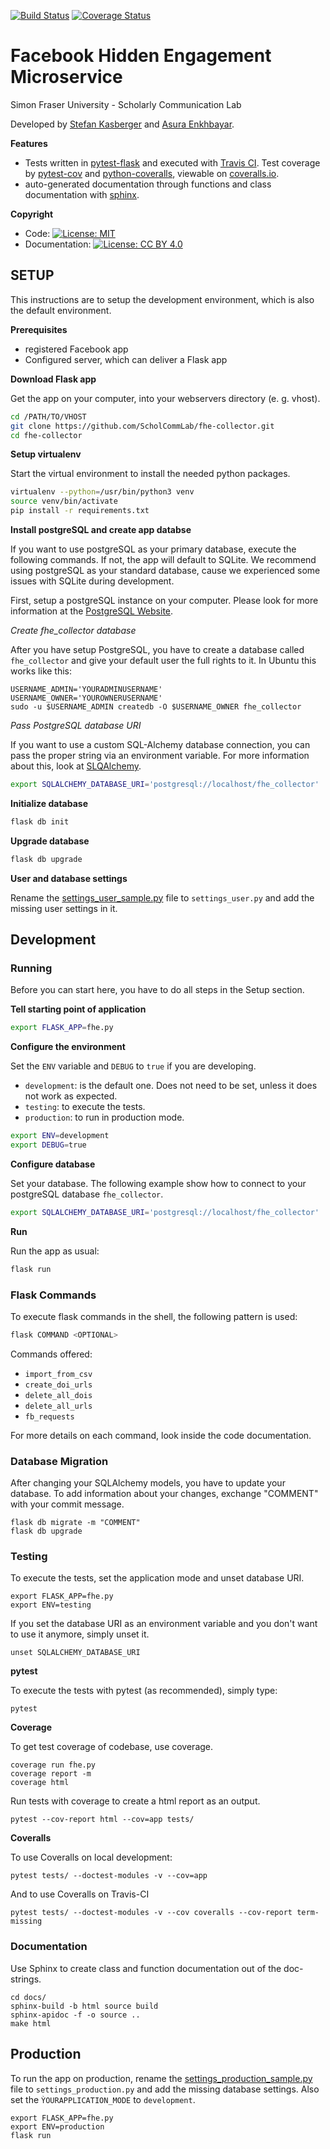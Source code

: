 [![Build Status](https://travis-ci.org/ScholCommLab/fhe-collector.svg?branch=master)](https://travis-ci.org/ScholCommLab/fhe-collector) [![Coverage Status](https://coveralls.io/repos/github/ScholCommLab/fhe-collector/badge.svg?branch=master)](https://coveralls.io/github/ScholCommLab/fhe-collector?branch=master)

# Facebook Hidden Engagement Microservice

Simon Fraser University - Scholarly Communication Lab

Developed by [Stefan Kasberger](http://stefankasberger.at) and [Asura Enkhbayar](https://github.com/Bubblbu).

**Features**

* Tests written in [pytest-flask](http://pytest-flask.readthedocs.io/) and executed with [Travis CI](https://travis-ci.org/ScholCommLab/fhe-collector). Test coverage by [pytest-cov](https://pypi.org/project/pytest-cov/) and [python-coveralls](https://github.com/z4r/python-coveralls), viewable on [coveralls.io](https://coveralls.io/github/ScholCommLab/fhe-collector?branch=master).
* auto-generated documentation through functions and class documentation with [sphinx](http://www.sphinx-doc.org/).

**Copyright**

* Code:  [![License: MIT](https://img.shields.io/badge/License-MIT-yellow.svg)](https://opensource.org/licenses/MIT)
* Documentation:  [![License: CC BY 4.0](https://licensebuttons.net/l/by/4.0/80x15.png)](https://creativecommons.org/licenses/by/4.0/)

## SETUP

This instructions are to setup the development environment, which is also the default environment.

**Prerequisites**

* registered Facebook app
* Configured server, which can deliver a Flask app

**Download Flask app**

Get the app on your computer, into your webservers directory (e. g. vhost).

```bash
cd /PATH/TO/VHOST
git clone https://github.com/ScholCommLab/fhe-collector.git
cd fhe-collector
```

**Setup virtualenv**

Start the virtual environment to install the needed python packages.

```bash
virtualenv --python=/usr/bin/python3 venv
source venv/bin/activate
pip install -r requirements.txt
```

**Install postgreSQL and create app databse**

If you want to use postgreSQL as your primary database, execute the following commands. If not, the app will default to SQLite. We recommend using postgreSQL as your standard database, cause we experienced some issues with SQLite during development.

First, setup a postgreSQL instance on your computer. Please look for more information at the [PostgreSQL Website](https://www.postgresql.org).

*Create fhe_collector database*

After you have setup PostgreSQL, you have to create a database called `fhe_collector` and give your default user the full rights to it. In Ubuntu this works like this:
```
USERNAME_ADMIN='YOURADMINUSERNAME'
USERNAME_OWNER='YOUROWNERUSERNAME'
sudo -u $USERNAME_ADMIN createdb -O $USERNAME_OWNER fhe_collector
```

*Pass PostgreSQL database URI*

If you want to use a custom SQL-Alchemy database connection, you can pass the proper string via an environment variable. For more information about this, look at [SLQAlchemy](https://www.sqlalchemy.org/).

```bash
export SQLALCHEMY_DATABASE_URI='postgresql://localhost/fhe_collector'
```

**Initialize database**

```bash
flask db init
```

**Upgrade database**

```bash
flask db upgrade
```

**User and database settings**

Rename the [settings_user_sample.py](settings_user_sample.py) file to `settings_user.py` and add the missing user settings in it.

## Development

### Running

Before you can start here, you have to do all steps in the Setup section.

**Tell starting point of application**

```bash
export FLASK_APP=fhe.py
```

**Configure the environment**

Set the `ENV` variable and `DEBUG` to `true` if you are developing.

* `development`: is the default one. Does not need to be set, unless it does not work as expected.
* `testing`: to execute the tests.
* `production`: to run in production mode.

```bash
export ENV=development
export DEBUG=true
```

**Configure database**

Set your database. The following example show how to connect to your postgreSQL database `fhe_collector`.

```bash
export SQLALCHEMY_DATABASE_URI='postgresql://localhost/fhe_collector'
```

**Run**

Run the app as usual:

```bash
flask run
```

### Flask Commands

To execute flask commands in the shell, the following pattern is used:

```bash
flask COMMAND <OPTIONAL>
```

Commands offered:
* `import_from_csv`
* `create_doi_urls`
* `delete_all_dois`
* `delete_all_urls`
* `fb_requests`

For more details on each command, look inside the code documentation.

### Database Migration

After changing your SQLAlchemy models, you have to update your database. To add information about your changes, exchange "COMMENT" with your commit message.

```
flask db migrate -m "COMMENT"
flask db upgrade
```

### Testing

To execute the tests, set the application mode and unset database URI.

```
export FLASK_APP=fhe.py
export ENV=testing
```

If you set the database URI as an environment variable and you don't want to use it anymore, simply unset it.

```
unset SQLALCHEMY_DATABASE_URI
```
**pytest**

To execute the tests with pytest (as recommended), simply type:
```
pytest
```

**Coverage**

To get test coverage of codebase, use coverage.

```
coverage run fhe.py
coverage report -m
coverage html
```

Run tests with coverage to create a html report as an output.

```
pytest --cov-report html --cov=app tests/
```
**Coveralls**

To use Coveralls on local development:
```
pytest tests/ --doctest-modules -v --cov=app
```

And to use Coveralls on Travis-CI
```
pytest tests/ --doctest-modules -v --cov coveralls --cov-report term-missing
```

### Documentation

Use Sphinx to create class and function documentation out of the doc-strings.

```
cd docs/
sphinx-build -b html source build
sphinx-apidoc -f -o source ..
make html
```

## Production

To run the app on production, rename the [settings_production_sample.py](settings_production_sample.py) file to `settings_production.py` and add the missing database settings. Also set the `ỲOURAPPLICATION_MODE` to `development`.

```
export FLASK_APP=fhe.py
export ENV=production
flask run
```
